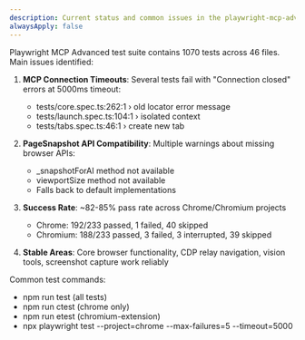 ```yaml
---
description: Current status and common issues in the playwright-mcp-advanced test suite
alwaysApply: false
---
```


Playwright MCP Advanced test suite contains 1070 tests across 46 files. Main issues identified:

1. **MCP Connection Timeouts**: Several tests fail with "Connection closed" errors at 5000ms timeout:
   - tests/core.spec.ts:262:1 › old locator error message
   - tests/launch.spec.ts:104:1 › isolated context  
   - tests/tabs.spec.ts:46:1 › create new tab
   
2. **PageSnapshot API Compatibility**: Multiple warnings about missing browser APIs:
   - _snapshotForAI method not available
   - viewportSize method not available
   - Falls back to default implementations

3. **Success Rate**: ~82-85% pass rate across Chrome/Chromium projects
   - Chrome: 192/233 passed, 1 failed, 40 skipped
   - Chromium: 188/233 passed, 3 failed, 3 interrupted, 39 skipped

4. **Stable Areas**: Core browser functionality, CDP relay navigation, vision tools, screenshot capture work reliably

Common test commands:
- npm run test (all tests)
- npm run ctest (chrome only) 
- npm run etest (chromium-extension)
- npx playwright test --project=chrome --max-failures=5 --timeout=5000